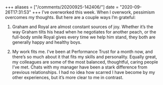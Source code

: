 +++
aliases = ["/comments/20200925-142406/"]
date = "2020-09-26T17:31:53"
+++
I’ve overworked this week. When I overwork, pessimism overcomes my thoughts. But here are a couple ways I’m grateful:

1. Graham and Royal are almost constant sources of joy. Whether it’s the way Graham tilts his head when he negotiates for another peach, or the full-body smile Royal gives every time we help him stand, they both are generally happy and healthy boys.

2. My work fits me. I’ve been at Performance Trust for a month now, and there’s so much about it that fits my skills and personality. Equally great, my colleagues are some of the most balanced, thoughtful, caring people I’ve met. Chats with my manager have been a stark difference from previous relationships. I had no idea how scarred I have become by my other experiences, but it’s more clear to me in contrast.
